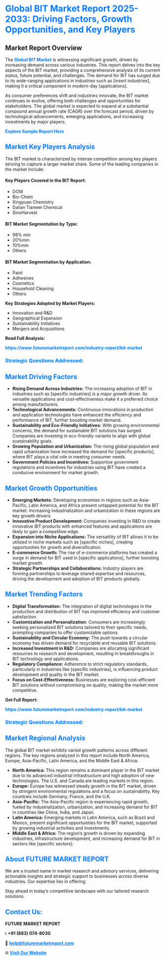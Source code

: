 <h1 style="color: #007BFF;">Global BIT Market Report 2025-2033: Driving Factors, Growth Opportunities, and Key Players</h1>

<section id="overview">
<h2>Market Report Overview</h2>
<p>The <a href="https://www.futuremarketreport.com/industry-report/bit-market" style="color: #007BFF; text-decoration: none;"><strong>Global BIT Market</strong></a> is witnessing significant growth, driven by increasing demand across various industries. This report delves into the key aspects of the BIT market, providing a comprehensive analysis of its current status, future potential, and challenges. The demand for BIT has surged due to its wide-ranging applications in industries such as [insert industries], making it a critical component in modern-day [applications].</p>
<p>As consumer preferences shift and industries innovate, the BIT market continues to evolve, offering both challenges and opportunities for stakeholders. The global market is expected to expand at a substantial compound annual growth rate (CAGR) over the forecast period, driven by technological advancements, emerging applications, and increasing investments by major players.</p>
</section>

<section id="overview">
<p><a href="https://www.futuremarketreport.com/request-sample/reportId=46775" style="color: #007BFF; text-decoration: none;"><strong>Explore Sample Report Here</strong></a></p>
</section>

<section id="key-players">
<h2 style="color: #007BFF;">Market Key Players Analysis</h2>
<p>The BIT market is characterized by intense competition among key players striving to capture a larger market share. Some of the leading companies in the market include:</p>
<h4>Key Players Covered in the BIT Report:</h4>
<ul><li>DOW</li><li>Bio-Chem</li><li>Xingyuan Chemistry</li><li>Dalian Tianwei Chemical</li><li>SinoHarvest</li></ul>
<h4>BIT Market Segmentation by Type:</h4>
<ul><li>98% min</li><li>20%min</li><li>10%min</li><li>Others</li></ul>

<h4>BIT Market Segmentation by Application:</h4>
<ul><li>Paint</li><li>Adhesives</li><li>Cosmetics</li><li>Household Cleaning</li><li>Others</li></ul>
<p><strong>Key Strategies Adopted by Market Players:</strong></p>
<ul>
<li>Innovation and R&D</li>
<li>Geographical Expansion</li>
<li>Sustainability Initiatives</li>
<li>Mergers and Acquisitions</li>
</ul>
</section>

<section>
<p><strong>Read Full Analysis: </strong></p><a href="https://www.futuremarketreport.com/industry-report/bit-market" style="color: #007BFF; text-decoration: none;"><strong>https://www.futuremarketreport.com/industry-report/bit-market</strong></a>
<h3 style="color: #007BFF;">Strategic Questions Addressed:</h3>
</section>

<section id="driving-factors">
<h2 style="color: #007BFF;">Market Driving Factors</h2>
<ul>
<li><strong>Rising Demand Across Industries:</strong> The increasing adoption of BIT in industries such as [specific industries] is a major growth driver. Its versatile applications and cost-effectiveness make it a preferred choice among manufacturers.</li>
<li><strong>Technological Advancements:</strong> Continuous innovations in production and application technologies have enhanced the efficiency and performance of BIT, further boosting market demand.</li>
<li><strong>Sustainability and Eco-Friendly Initiatives:</strong> With growing environmental concerns, the demand for sustainable BIT solutions has surged. Companies are investing in eco-friendly variants to align with global sustainability goals.</li>
<li><strong>Growing Population and Urbanization:</strong> The rising global population and rapid urbanization have increased the demand for [specific products], where BIT plays a vital role in meeting consumer needs.</li>
<li><strong>Government Policies and Incentives:</strong> Supportive government regulations and incentives for industries using BIT have created a conducive environment for market growth.</li>
</ul>
</section>

<section id="growth-opportunities">
<h2 style="color: #007BFF;">Market Growth Opportunities</h2>
<ul>
<li><strong>Emerging Markets:</strong> Developing economies in regions such as Asia-Pacific, Latin America, and Africa present untapped potential for the BIT market. Increasing industrialization and urbanization in these regions are key growth drivers.</li>
<li><strong>Innovative Product Development:</strong> Companies investing in R&D to create innovative BIT products with enhanced features and applications are likely to gain a competitive edge.</li>
<li><strong>Expansion into Niche Applications:</strong> The versatility of BIT allows it to be utilized in niche markets such as [specific niches], creating opportunities for growth and diversification.</li>
<li><strong>E-commerce Growth:</strong> The rise of e-commerce platforms has created a surge in demand for BIT used in [specific applications], further boosting market growth.</li>
<li><strong>Strategic Partnerships and Collaborations:</strong> Industry players are forming partnerships to leverage shared expertise and resources, driving the development and adoption of BIT products globally.</li>
</ul>
</section>

<section id="trending-factors">
<h2 style="color: #007BFF;">Market Trending Factors</h2>
<ul>
<li><strong>Digital Transformation:</strong> The integration of digital technologies in the production and distribution of BIT has improved efficiency and customer satisfaction.</li>
<li><strong>Customization and Personalization:</strong> Consumers are increasingly seeking personalized BIT solutions tailored to their specific needs, prompting companies to offer customizable options.</li>
<li><strong>Sustainability and Circular Economy:</strong> The push towards a circular economy has driven demand for recyclable and reusable BIT solutions.</li>
<li><strong>Increased Investment in R&D:</strong> Companies are allocating significant resources to research and development, resulting in breakthroughs in BIT technology and applications.</li>
<li><strong>Regulatory Compliance:</strong> Adherence to strict regulatory standards, particularly in industries like [specific industries], is influencing product development and quality in the BIT market.</li>
<li><strong>Focus on Cost-Effectiveness:</strong> Businesses are exploring cost-efficient BIT solutions without compromising on quality, making the market more competitive.</li>
</ul>
</section>

<section>
<p><strong>Get Full Report: </strong></p><a href="https://www.futuremarketreport.com/industry-report/bit-market" style="color: #007BFF; text-decoration: none;"><strong>https://www.futuremarketreport.com/industry-report/bit-market</strong></a>
<h3 style="color: #007BFF;">Strategic Questions Addressed:</h3>
</section>


<section id="regional-analysis">
<h2 style="color: #007BFF;">Market Regional Analysis</h2>
<p>The global BIT market exhibits varied growth patterns across different regions. The key regions analyzed in this report include North America, Europe, Asia-Pacific, Latin America, and the Middle East & Africa:</p>
<ul>
<li><strong>North America:</strong> This region remains a dominant player in the BIT market due to its advanced industrial infrastructure and high adoption of new technologies. The U.S. and Canada are leading markets in this region.</li>
<li><strong>Europe:</strong> Europe has witnessed steady growth in the BIT market, driven by stringent environmental regulations and a focus on sustainability. Key countries include Germany, France, and the U.K.</li>
<li><strong>Asia-Pacific:</strong> The Asia-Pacific region is experiencing rapid growth, fueled by industrialization, urbanization, and increasing demand for BIT in countries like China, India, and Japan.</li>
<li><strong>Latin America:</strong> Emerging markets in Latin America, such as Brazil and Mexico, present significant opportunities for the BIT market, supported by growing industrial activities and investments.</li>
<li><strong>Middle East & Africa:</strong> The region’s growth is driven by expanding industries, infrastructure development, and increasing demand for BIT in sectors like [specific sectors].</li>
</ul>
</section>

<footer>
<h2 style="color: #007BFF;">About FUTURE MARKET REPORT</h2>
<p>We are a trusted name in market research and advisory services, delivering actionable insights and strategic support to businesses across diverse industries. Our expertise lies in offering:</p>

<p>Stay ahead in today’s competitive landscape with our tailored research solutions.</p>

<h2 style="color: #007BFF;">Contact Us:</h2>
<p><strong>FUTURE MARKET REPORT</strong></p>
<p>📞 <strong>+91 (883) 074-8030</strong></p>
<p>📧 <strong><a href="mailto:help@futuremarketreport.com" style="color: #007BFF;">help@futuremarketreport.com</a></strong></p>
<p>🌐 <strong><a href="https://www.futuremarketreport.com/" style="color: #007BFF;">Visit Our Website</a></strong></p>
</footer>